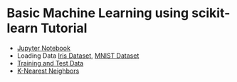 # Basic Machine Learning using scikit-learn Tutorial

- [Jupyter Notebook](https://github.com/mrolarik/basic-machine-learning-using-scikit-learn/blob/master/000-Jupyter-Notebook.ipynb)
- Loading Data [Iris Dataset](https://github.com/mrolarik/basic-machine-learning-using-scikit-learn/blob/master/001-Loading-Data.ipynb), [MNIST Dataset](https://github.com/mrolarik/basic-machine-learning-using-scikit-learn/blob/master/001-Loading-Data-MNIST.ipynb)  
- [Training and Test Data](https://github.com/mrolarik/basic-machine-learning-using-scikit-learn/blob/master/002-Train-Test-Data.ipynb)  
- [K-Nearest Neighbors](https://github.com/mrolarik/basic-machine-learning-using-scikit-learn/blob/master/003-KNN.ipynb)
